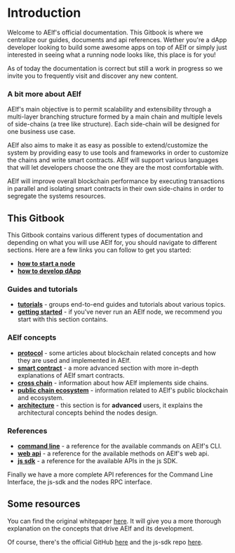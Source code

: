 # Introduction

Welcome to AElf's official documentation. This Gitbook is where we centralize our guides, documents and api references. Wether you're a dApp developer looking to build some awesome apps on top of AElf or simply just interested in seeing what a running node looks like, this place is for you!

As of today the documentation is correct but still a work in progress so we invite you to frequently visit and discover any new content.

### A bit more about AElf

AElf's main objective is to permit scalability and extensibility through a multi-layer branching structure formed by a main chain and multiple levels of side-chains \(a tree like structure\). Each side-chain will be designed for one business use case.

AElf also aims to make it as easy as possible to extend/customize the system by providing easy to use tools and frameworks in order to customize the chains and write smart contracts. AElf will support various languages that will let developers choose the one they are the most comfortable with.

AElf will improve overall blockchain performance by executing transactions in parallel and isolating smart contracts in their own side-chains in order to segregate the systems resources.

## This Gitbook

This Gitbook contains various different types of documentation and depending on what you will use AElf for, you should navigate to different sections. Here are a few links you can follow to get you started:

* [**how to start a node**](main-1/quickstart.md)
* [**how to develop dApp**](main/main/)

### Guides and tutorials

* [**tutorials**](main/) - groups end-to-end guides and tutorials about various topics.
* [**getting started**](main-1/) - if you've never run an AElf node, we recommend you start with this section contains.

### AElf concepts

* [**protocol**](main-2/) - some articles about blockchain related concepts and how they are used and implemented in AElf.
* [**smart contract**](main-3/) - a more advanced section with more in-depth explanations of AElf smart contracts.
* [**cross chain**](main-4/) - information about how AElf implements side chains.
* [**public chain ecosystem**](main-5/) - information related to AElf's public blockchain and ecosystem.
* [**architecture**](main-6/) - this section is for **advanced** users, it explains the architectural concepts behind the nodes design.

### References

* [**command line**](main-1/cli/methods.md) - a reference for the available commands on AElf's CLI.
* [**web api**](main-7.md) - a reference for the available methods on AElf's web api.
* [**js sdk**](sdk-reference/js-sdk/) - a reference for the available APIs in the js SDK.

Finally we have a more complete API references for the Command Line Interface, the js-sdk and the nodes RPC interface.

## Some resources

You can find the original whitepaper [here](https://aelf.io/gridcn/aelf_whitepaper_EN.pdf?v=1.6). It will give you a more thorough explanation on the concepts that drive AElf and its development.

Of course, there's the official GitHub [here](https://github.com/AElfProject/AElf) and the js-sdk repo [here](https://github.com/AElfProject/aelf-sdk.js).


